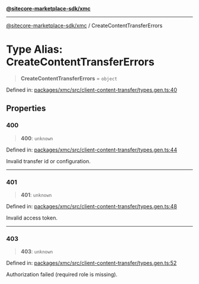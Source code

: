 [**@sitecore-marketplace-sdk/xmc**](../README.md)

***

[@sitecore-marketplace-sdk/xmc](../README.md) / CreateContentTransferErrors

# Type Alias: CreateContentTransferErrors

> **CreateContentTransferErrors** = `object`

Defined in: [packages/xmc/src/client-content-transfer/types.gen.ts:40](https://github.com/Sitecore/sitecore-marketplace-sdk/blob/e87783cce9f115393973a45e109d17b99bf1df7e/packages/xmc/src/client-content-transfer/types.gen.ts#L40)

## Properties

### 400

> **400**: `unknown`

Defined in: [packages/xmc/src/client-content-transfer/types.gen.ts:44](https://github.com/Sitecore/sitecore-marketplace-sdk/blob/e87783cce9f115393973a45e109d17b99bf1df7e/packages/xmc/src/client-content-transfer/types.gen.ts#L44)

Invalid transfer id or configuration.

***

### 401

> **401**: `unknown`

Defined in: [packages/xmc/src/client-content-transfer/types.gen.ts:48](https://github.com/Sitecore/sitecore-marketplace-sdk/blob/e87783cce9f115393973a45e109d17b99bf1df7e/packages/xmc/src/client-content-transfer/types.gen.ts#L48)

Invalid access token.

***

### 403

> **403**: `unknown`

Defined in: [packages/xmc/src/client-content-transfer/types.gen.ts:52](https://github.com/Sitecore/sitecore-marketplace-sdk/blob/e87783cce9f115393973a45e109d17b99bf1df7e/packages/xmc/src/client-content-transfer/types.gen.ts#L52)

Authorization failed (required role is missing).

